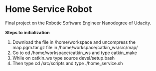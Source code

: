 # Home Service Robot

Final project on the Robotic Software Engineer Nanodegree of Udacity.  

__Steps to initialization__  
  
  
  1. Download the file in /home/workspace and uncompress the map.pgm.tar.gz file in /home/workspace/catkin_ws/src/map/
  2. Go to cd /home/workspace/catkin_ws and type catkin_make
  3. While on catkin_ws type source devel/setup.bash
  4. Then type cd /src/scripts and type ./home_service.sh

